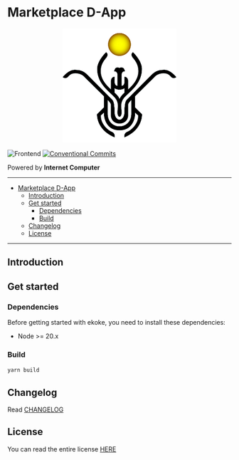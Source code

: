 # Marketplace D-App

<p align="center">
  <img src="./assets/images/ekoke-logo.png" alt="ekoke logo" width="256" />
</p>

![Frontend](https://github.com/EKOKEtoken/marketplace-dapp/workflows/frontend/badge.svg)
[![Conventional Commits](https://img.shields.io/badge/Conventional%20Commits-1.0.0-%23FE5196?logo=conventionalcommits&logoColor=white)](https://conventionalcommits.org)

Powered by **Internet Computer**

---

- [Marketplace D-App](#marketplace-d-app)
  - [Introduction](#introduction)
  - [Get started](#get-started)
    - [Dependencies](#dependencies)
    - [Build](#build)
  - [Changelog](#changelog)
  - [License](#license)

---

## Introduction

## Get started

### Dependencies

Before getting started with ekoke, you need to install these dependencies:

- Node >= 20.x

### Build

```sh
yarn build
```

## Changelog

Read [CHANGELOG](./CHANGELOG.md)

## License

You can read the entire license [HERE](LICENSE)
